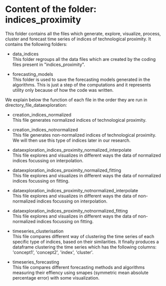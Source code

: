 # Content of the folder: indices_proximity

<a name="readme-top"></a>

This folder contains all the files which generate, explore, visualize, process, cluster and forecast time series of indices of technological proximity. It contains the following folders:

* data_indices
 <br> This folder regroups all the data files which are created by the coding files present in "indices_proximity".
 
 * forecasting_models
 <br> This folder is used to save the forecasting models generated in the algorithms. This is just a step of the computations
 and it represents utility only because of how the code was written.


We explain below the function of each file in the order they are run in directory_file_dataexploration:

* creation_indices_normalized
 <br> This file generates normalized indices of technological proximity.
 
* creation_indices_notnormalized
 <br> This file generates non-normalized indices of technological proximity. We will then use this type of indices later in our research.
 
* dataexploration_indices_proximity_normalized_interpolate
 <br> This file explores and visualizes in different ways the data of normalized indices focussing on interpolation.
 
 * dataexploration_indices_proximity_normalized_fitting
 <br> This file explores and visualizes in different ways the data of normalized indices focussing on fitting.
 
 * dataexploration_indices_proximity_notnormalized_interpolate
 <br> This file explores and visualizes in different ways the data of non-normalized indices focussing on interpolation.
  
 * dataexploration_indices_proximity_notnormalized_fitting
 <br> This file explores and visualizes in different ways the data of non-normalized indices focussing on fitting.
  
 * timeseries_clusterisation
 <br> This file compares different way of clustering the time series of each specific type of indices, based on their similarities.
 It finally produces a dataframe clustering the time series which has the following columns: 'concept1', 'concept2', 'index',       'cluster'.  
  
 * timeseries_forecasting
 <br> This file compares different forecasting methods and algorithms measuring their effiency using smapes (symmetric mean absolute percentage error) with some visualization.
